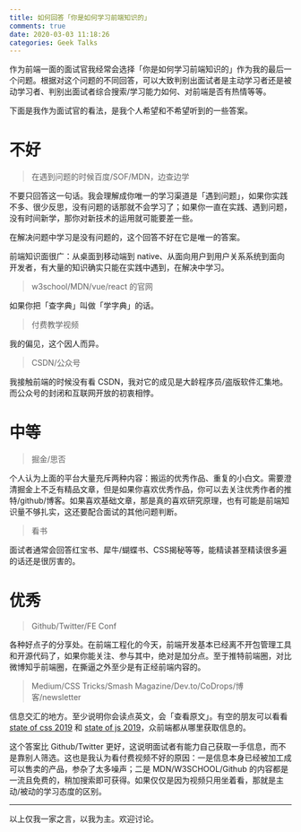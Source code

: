 ```yaml
---
title: 如何回答「你是如何学习前端知识的」
comments: true
date: 2020-03-03 11:18:26
categories: Geek Talks
---
```

作为前端一面的面试官我经常会选择「你是如何学习前端知识的」作为我的最后一个问题。根据对这个问题的不同回答，可以大致判别出面试者是主动学习者还是被动学习者、判别出面试者综合搜索/学习能力如何、对前端是否有热情等等。

下面是我作为面试官的看法，是我个人希望和不希望听到的一些答案。

# 不好
> 在遇到问题的时候百度/SOF/MDN，边查边学

不要只回答这一句话。我会理解成你唯一的学习渠道是「遇到问题」，如果你实践不多、很少反思，没有问题的话那就不会学习了；如果你一直在实践、遇到问题，没有时间新学，那你对新技术的运用就可能要差一些。

在解决问题中学习是没有问题的，这个回答不好在它是唯一的答案。

前端知识面很广：从桌面到移动端到 native、从面向用户到用户关系系统到面向开发者，有大量的知识确实只能在实践中遇到，在解决中学习。

> w3school/MDN/vue/react 的官网

如果你把「查字典」叫做「学字典」的话。

> 付费教学视频

我的偏见，这个因人而异。

> CSDN/公众号

我接触前端的时候没有看 CSDN，我对它的成见是大龄程序员/盗版软件汇集地。而公众号的封闭和互联网开放的初衷相悖。

# 中等
> 掘金/思否

个人认为上面的平台大量充斥两种内容：搬运的优秀作品、重复的小白文。需要澄清掘金上不乏有精品文章，但是如果你喜欢优秀作品，你可以去关注优秀作者的推特/github/博客。如果喜欢基础文章，那是真的喜欢研究原理，也有可能是前端知识量不够扎实，这还要配合面试的其他问题判断。

> 看书

面试者通常会回答红宝书、犀牛/蝴蝶书、CSS揭秘等等，能精读甚至精读很多遍的话还是很厉害的。

# 优秀
> Github/Twitter/FE Conf

各种好点子的分享处。在前端工程化的今天，前端开发基本已经离不开包管理工具和开源代码了，如果你能关注、参与其中，绝对是加分点。至于推特前端圈，对比微博知乎前端圈，在撕逼之外至少是有正经前端内容的。

> Medium/CSS Tricks/Smash Magazine/Dev.to/CoDrops/博客/newsletter

信息交汇的地方。至少说明你会读点英文，会「查看原文」。有空的朋友可以看看 [state of css 2019](https://2019.stateofcss.com/resources/) 和 [state of js 2019](https://2019.stateofjs.com/resources/)，众前端都从哪里获取信息的。

这个答案比 Github/Twitter 更好，这说明面试者有能力自己获取一手信息，而不是靠别人筛选。这也是我认为看付费视频不好的原因：一是信息本身已经被加工成可以售卖的产品，参杂了太多噪声；二是 MDN/W3SCHOOL/Github 的内容都是一流且免费的，稍加搜索即可获得。如果仅仅是因为视频只用坐着看，那就是主动/被动的学习态度的区别。

---

以上仅我一家之言，以我为主。欢迎讨论。
